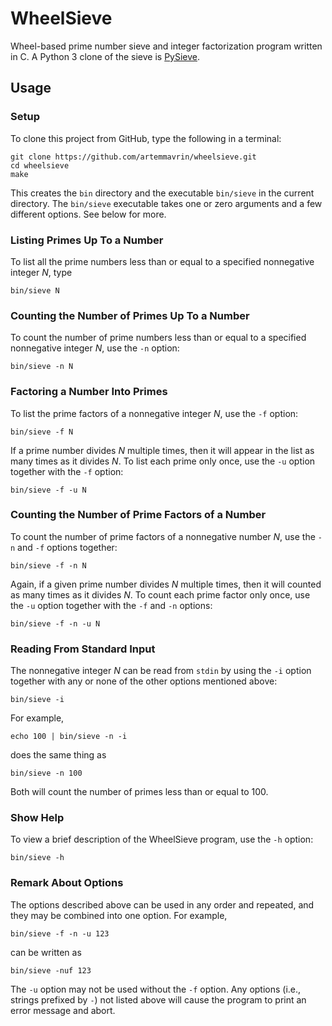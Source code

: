 # WheelSieve

Wheel-based prime number sieve and integer factorization program written in C.
A Python 3 clone of the sieve is
[PySieve](https://github.com/artemmavrin/pysieve).

## Usage

### Setup

To clone this project from GitHub, type the following in a terminal:
```
git clone https://github.com/artemmavrin/wheelsieve.git
cd wheelsieve
make
```
This creates the `bin` directory and the executable `bin/sieve` in the current
directory.
The `bin/sieve` executable takes one or zero arguments and a few different
options. See below for more.

### Listing Primes Up To a Number

To list all the prime numbers less than or equal to a specified nonnegative
integer *N*, type
```
bin/sieve N
```

### Counting the Number of Primes Up To a Number

To count the number of prime numbers less than or equal to a specified
nonnegative integer *N*, use the `-n` option:
```
bin/sieve -n N
```

### Factoring a Number Into Primes

To list the prime factors of a nonnegative integer *N*, use the `-f` option:
```
bin/sieve -f N
```
If a prime number divides *N* multiple times, then it will appear in the list as
many times as it divides *N*. To list each prime only once, use the `-u` option
together with the `-f` option:
```
bin/sieve -f -u N
```

### Counting the Number of Prime Factors of a Number

To count the number of prime factors of a nonnegative number *N*, use the `-n`
and `-f` options together:
```
bin/sieve -f -n N
```
Again, if a given prime number divides *N* multiple times, then it will counted
as many times as it divides *N*. To count each prime factor only once, use the
`-u` option together with the `-f` and `-n` options:
```
bin/sieve -f -n -u N
```

### Reading From Standard Input

The nonnegative integer *N* can be read from `stdin` by using the `-i` option
together with any or none of the other options mentioned above:
```
bin/sieve -i
```
For example,
```
echo 100 | bin/sieve -n -i
```
does the same thing as
```
bin/sieve -n 100
```
Both will count the number of primes less than or equal to 100.

### Show Help

To view a brief description of the WheelSieve program, use the `-h` option:
```
bin/sieve -h
```

### Remark About Options

The options described above can be used in any order and repeated, and they may
be combined into one option.
For example,
```
bin/sieve -f -n -u 123
```
can be written as
```
bin/sieve -nuf 123
```
The `-u` option may not be used without the `-f` option.
Any options (i.e., strings prefixed by `-`) not listed above will cause the
program to print an error message and abort.
